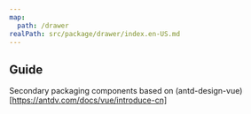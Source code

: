 ```yaml
---
map:
  path: /drawer
realPath: src/package/drawer/index.en-US.md
---
```


## Guide

Secondary packaging components based on (antd-design-vue)[https://antdv.com/docs/vue/introduce-cn]
